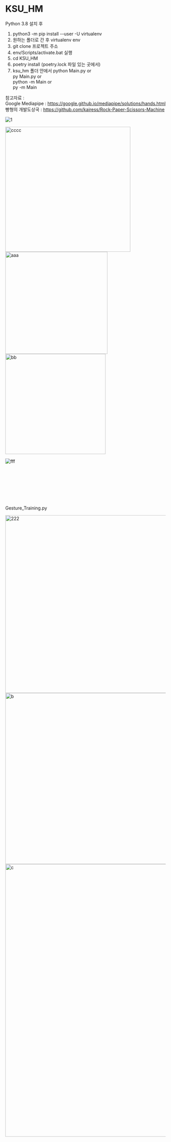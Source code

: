 # KSU_HM

Python 3.8 설치 후
1. python3 -m pip install --user -U virtualenv
2. 원하는 폴더로 간 후 virtualenv env
3. git clone 프로젝트 주소
4. env/Scripts/activate.bat 실행
5. cd KSU_HM 
6. poetry install (poetry.lock 파일 있는 곳에서)
7. ksu_hm 폴더 안에서 
 python Main.py or </br>
 py Main.py or </br>
 python -m Main or </br>
 py -m Main </br>

참고자료 : </br>
          Google Mediapipe : https://google.github.io/mediapipe/solutions/hands.html</br>
          빵형의 개발도상국 : https://github.com/kairess/Rock-Paper-Scissors-Machine </br>

![1](https://user-images.githubusercontent.com/59619810/171845088-4a187187-6340-4c51-b2a3-cdecf25e474d.png)

<img width="393" alt="cccc" src="https://user-images.githubusercontent.com/59619810/174115515-294fb4cc-af21-490a-b2c1-dbc505535f88.png">

<img width="321" alt="aaa" src="https://user-images.githubusercontent.com/59619810/174115527-ebbc6b27-8d7a-4de8-9045-6c28aefc268d.png">

<img width="315" alt="bb" src="https://user-images.githubusercontent.com/59619810/174114779-1f4ef5af-93eb-4dca-9aac-6af369fad769.png">

![fff](https://user-images.githubusercontent.com/59619810/174116813-8b95746a-cfd2-46de-93b8-f767d6c7faba.jpg)


</br></br></br></br></br></br>

Gesture_Training.py


<img width="559" alt="222" src="https://user-images.githubusercontent.com/59619810/168469465-b48bc129-4c14-44f8-94f4-088647f1eb78.png">

<img width="538" alt="b" src="https://user-images.githubusercontent.com/59619810/168414420-d4a5c809-4945-4f38-bcb7-f4eeee911df0.png">

<img width="857" alt="c" src="https://user-images.githubusercontent.com/59619810/168414422-90f9d422-a7a9-40fa-8909-6bc0c5a5cc68.png">

